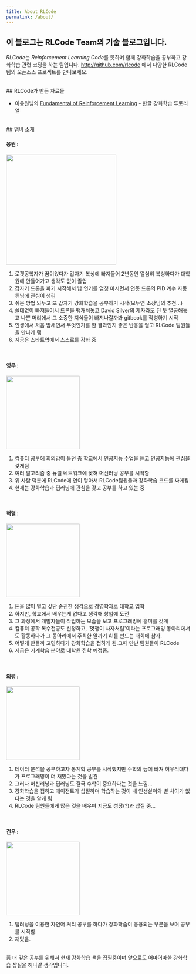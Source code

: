 ```yaml
---
title: About RLCode
permalink: /about/
---
```


## 이 블로그는 RLCode Team의 기술 블로그입니다.



*RLCode*는 *Reinforcement Learning Code*를 뜻하며 함께 강화학습을 공부하고 강화학습 관련 코딩을 하는 팀입니다. http://github.com/rlcode 에서 다양한 RLCode 팀의 오픈소스 프로젝트를 만나보세요.

<br/>
## RLCode가 만든 자료들

- 이웅원님의 [Fundamental of Reinforcement Learning](https://dnddnjs.gitbooks.io/rl/content/) - 한글 강화학습 튜토리얼



<br/>
## 맴버 소개

#### 웅원 : 

<img src="/images/authors/woongwon.lee.jpg" width="300">

1. 로켓공학자가 꿈이었다가 갑자기 복싱에 빠져들어 2년동안 
   열심히 복싱하다가 대학원에 안들어가고 생각도 없이 졸업
2. 갑자기 드론을 파기 시작해서 납 연기를 엄청 마시면서 
   언뜻 드론의 PID 계수 자동 튜닝에 관심이 생김
3. 쉬운 방법 놔두고 또 갑자기 강화학습을 공부하기 시작(모두연 소장님의 추천...)
4. 쓸데없이 빠져들어서 드론을 팽개쳐놓고 David Silver의 제자라도 된 듯 
   열공해놓고 나쁜 머리에서 그 소중한 지식들이 빠져나갈까봐 gitbook를 작성하기 시작
5. 인생에서 처음 밤새면서 무엇인가를 한 결과인지 좋은 반응을 얻고 RLCode 팀원들을 만나게 됌
6. 지금은 스타트업에서 스스로를 강화 중
<br/>

#### 영무 : 
<img src="/images/authors/youngmoo.jpg" height="200">

1. 컴퓨터 공부에 회의감이 들던 중 학교에서 인공지능 수업을 듣고 인공지능에 관심을 갖게됨
2. 여러 알고리즘 중 뉴럴 네트워크에 꽂혀 머신러닝 공부를 시작함
3. 위 사람 덕분에 RLCode에 연이 닿아서 RLCode팀원들과 강화학습 코드를 짜게됨
4. 현재는 강화학습과 딥러닝에 관심을 갖고 공부를 하고 있는 중
<br/>

#### 혁렬 : 
<img src="/images/authors/Hyeokryeol.yang.jpg" height="200">

1. 돈을 많이 벌고 싶단 순진한 생각으로 경영학과로 대학교 입학
2. 하지만, 학교에서 배우는게 없다고 생각해 창업에 도전
3. 그 과정에서 개발자들이 작업하는 모습을 보고 프로그래밍에 흥미를 갖게
4. 컴퓨터 공학 복수전공도 신청하고, '멋쟁이 사자처럼'이라는 프로그래밍 동아리에서도 활동하다가 그 동아리에서 주최한 알까기 AI를 만드는 대회에 참가. 
5. 어떻게 만들까 고민하다가 강화학습을 접하게 됨.그때 만난 팀원들이 RLCode
6. 지금은 기계학습 분야로 대학원 진학 예정중.
<br/>

#### 의령 :
<img src="/images/authors/UiRyeong.lee.jpg" height="200">

1. 데이터 분석을 공부하고자 통계학 공부를 시작했지만 수학의 늪에 빠져 허우적대다가 프로그래밍이 더 재밌다는 것을 발견 
2. 그러나 머신러닝과 딥러닝도 결국 수학이 중요하다는 것을 느낌...
3. 강화학습을 접하고 에이전트가 삽질하며 학습하는 것이 내 인생살이와 별 차이가 없다는 것을 알게 됨
4. RLCode 팀원들에게 많은 것을 배우며 지금도 성장(?)과 삽질 중...
<br/>

#### 건우 :
<img src="/images/authors/keon.kim.jpg" height="200">

1. 딥러닝을 이용한 자연어 처리 공부를 하다가 강화학습이 응용되는 부분을 보며 공부를 시작함.
2. 재밌음.

  
<br/>
좀 더 깊은 공부를 위해서 현재 강화학습 책을 집필중이며 앞으로도 어마어마한 강화학습 삽질을 해나갈 생각입니다.

